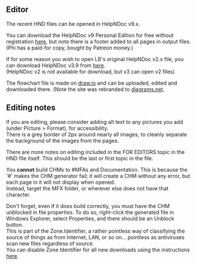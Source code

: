## Editor
The recent HND files can be opened in HelpNDoc v9.x.

You can download the HelpNDoc v9 Personal Edition for free without registration [here](https://www.helpndoc.com/download/), but note there is a footer added to all pages in output files.  
(Phi has a paid-for copy, bought by Patreon money.)

If for some reason you wish to open LB's original HelpNDoc v2.x file, you can download HelpNDoc v3.9 from [here](https://dl.ibe-software.com/hnd/helpndoc-setup-3.9.1.648.exe).  
(HelpNDoc v2 is not available for download, but v3 can open v2 files)

The flowchart file is made on [draw.io](https://draw.io/) and can be uploaded, edited and downloaded there.
(Note the site was rebranded to [diagrams.net](https://app.diagrams.net/).

## Editing notes
If you are editing, please consider adding alt text to any pictures you add (under Picture > Format), for accessibility.  
There is a grey border of 2px around nearly all images, to cleanly separate the background of the images from the pages.

There are more notes on editing included in the FOR EDITORS topic in the HND file itself. This should be the last or first topic in the file.

You **cannot** build CHMs to #MFAs and Documentation. This is because the '#' makes the CHM generator fail; it will create a CHM without any error, but each page in it will not display when opened.  
Instead, target the MFX folder, or wherever else does not have that character.

Don't forget, even if it does build correctly, you must have the CHM unblocked in file properties. To do so, right-click the generated file in Windows Explorer, select Properties, and there should be an Unblock button.  
This is part of the Zone.Identifier, a rather pointless way of classifying the source of things as from Internet, LAN, or so on... pointless as antiviruses scan new files regardless of source.  
You can disable Zone Identifier for all new downloads using the instructions [here](https://www.google.com/search?q=zone+identifier).
